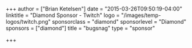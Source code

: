 +++
author = ["Brian Ketelsen"]
date = "2015-03-26T09:50:19-04:00"
linktitle = "Diamond Sponsor - Twitch"
logo = "/images/temp-logos/twitch.png"
sponsorclass = "diamond"
sponsorlevel = "Diamond"
sponsors = ["diamond"]
title = "bugsnag"
type = "sponsor"

+++

